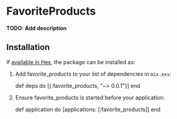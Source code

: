 # FavoriteProducts

**TODO: Add description**

## Installation

If [available in Hex](https://hex.pm/docs/publish), the package can be installed as:

  1. Add favorite_products to your list of dependencies in `mix.exs`:

        def deps do
          [{:favorite_products, "~> 0.0.1"}]
        end

  2. Ensure favorite_products is started before your application:

        def application do
          [applications: [:favorite_products]]
        end

